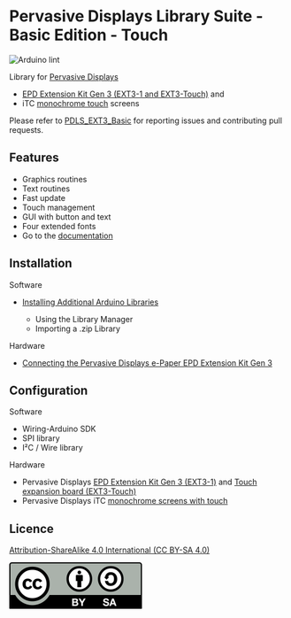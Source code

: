 # Pervasive Displays Library Suite - Basic Edition - Touch

![Arduino lint](https://github.com/rei-vilo/PDLS_EXT3_Basic_Touch/actions/workflows/main.yml/badge.svg)

Library for [Pervasive Displays](https://www.pervasivedisplays.com) 

+ [EPD Extension Kit Gen 3 (EXT3-1 and EXT3-Touch)](https://www.pervasivedisplays.com/product/epd-extension-kit-gen-3-EXT3-Touch/) and 
+ iTC [monochrome touch](https://www.pervasivedisplays.com/product/2-71-e-ink-display-aurora-mb-v231/) screens 

Please refer to [PDLS_EXT3_Basic](https://github.com/rei-vilo/PDLS_EXT3_Basic/issues) for reporting issues and contributing pull requests.

## Features

+ Graphics routines
+ Text routines
+ Fast update
+ Touch management
+ GUI with button and text
+ Four extended fonts
+ Go to the [documentation](https://rei-vilo.github.io/PDLS_EXT3_Basic_Documentation/index.html) 

## Installation

Software

+ [Installing Additional Arduino Libraries](https://www.arduino.cc/en/guide/libraries)

    + Using the Library Manager
    + Importing a .zip Library

Hardware

* [Connecting the Pervasive Displays e-Paper EPD Extension Kit Gen 3](https://embeddedcomputing.weebly.com/connecting-the-e-paper-epd-extension-kit-gen-3.html)

## Configuration

Software

* Wiring-Arduino SDK
* SPI library
* I²C / Wire library

Hardware

* Pervasive Displays [EPD Extension Kit Gen 3 (EXT3-1)](https://www.pervasivedisplays.com/product/epd-extension-kit-gen-3-EXT3/) and [Touch expansion board (EXT3-Touch)](https://www.pervasivedisplays.com/product/touch-expansion-board-ext3-touch/)
* Pervasive Displays iTC [monochrome screens with touch](https://www.pervasivedisplays.com/products/?_sft_etc_itc=tp)

## Licence

[Attribution-ShareAlike 4.0 International (CC BY-SA 4.0)](./LICENCE.md)

![](./by-sa.svg)
